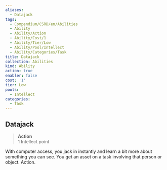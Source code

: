 ```yaml
---
aliases:
  - Datajack
tags:
  - Compendium/CSRD/en/Abilities
  - Ability
  - Ability/Action
  - Ability/Cost/1
  - Ability/Tier/Low
  - Ability/Pool/Intellect
  - Ability/Categories/Task
title: Datajack
collection: Abilities
kind: Ability
action: true
enabler: false
cost: '1'
tier: Low
pools:
  - Intellect
categories:
  - Task
---
```

## Datajack  
>**Action**  
>1 Intellect point
  
With computer access, you jack in instantly and learn a bit more about something you can see. You get an asset on a task involving that person or object. Action.